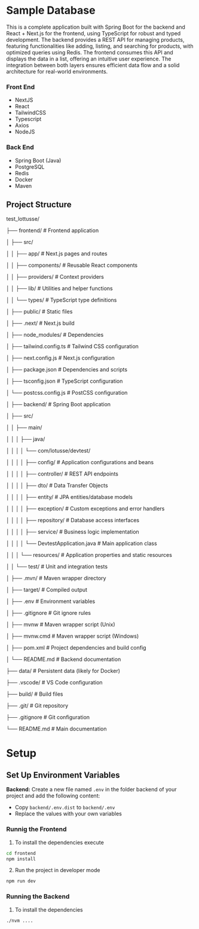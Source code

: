 # Sample Database

This is a complete application built with Spring Boot for the backend and React + Next.js for the frontend, using TypeScript for robust and typed development. The backend provides a REST API for managing products, featuring functionalities like adding, listing, and searching for products, with optimized queries using Redis. The frontend consumes this API and displays the data in a list, offering an intuitive user experience. The integration between both layers ensures efficient data flow and a solid architecture for real-world environments.

### Front End

- NextJS
- React
- TailwindCSS
- Typescript
- Axios
- NodeJS

### Back End

- Spring Boot (Java)
- PostgreSQL
- Redis
- Docker
- Maven

## Project Structure

test_lottusse/

├── frontend/           # Frontend application

│   ├── src/

│   │   ├── app/               # Next.js pages and routes

│   │   ├── components/        # Reusable React components

│   │   ├── providers/         # Context providers

│   │   ├── lib/              # Utilities and helper functions

│   │   └── types/            # TypeScript type definitions

│   ├── public/               # Static files

│   ├── .next/               # Next.js build

│   ├── node_modules/        # Dependencies

│   ├── tailwind.config.ts   # Tailwind CSS configuration

│   ├── next.config.js       # Next.js configuration

│   ├── package.json         # Dependencies and scripts

│   ├── tsconfig.json        # TypeScript configuration

│   └── postcss.config.js    # PostCSS configuration

│
├── backend/           # Spring Boot application

│   ├── src/

│   │   ├── main/

│   │   │   ├── java/

│   │   │   │   └── com/lotusse/devtest/

│   │   │   │       ├── config/           # Application configurations and beans

│   │   │   │       ├── controller/       # REST API endpoints

│   │   │   │       ├── dto/              # Data Transfer Objects

│   │   │   │       ├── entity/           # JPA entities/database models

│   │   │   │       ├── exception/        # Custom exceptions and error handlers

│   │   │   │       ├── repository/       # Database access interfaces

│   │   │   │       ├── service/          # Business logic implementation

│   │   │   │       └── DevtestApplication.java  # Main application class

│   │   │   └── resources/                # Application properties and static resources

│   │   └── test/                         # Unit and integration tests

│   ├── .mvn/                            # Maven wrapper directory

│   ├── target/                          # Compiled output

│   ├── .env                            # Environment variables

│   ├── .gitignore                      # Git ignore rules

│   ├── mvnw                            # Maven wrapper script (Unix)

│   ├── mvnw.cmd                        # Maven wrapper script (Windows)

│   ├── pom.xml                         # Project dependencies and build config

│   └── README.md                       # Backend documentation

├── data/              # Persistent data (likely for Docker)

├── .vscode/           # VS Code configuration

├── build/            # Build files

├── .git/             # Git repository

├── .gitignore        # Git configuration

└── README.md         # Main documentation

# Setup

## Set Up Environment Variables

**Backend:** Create a new file named `.env` in the folder backend of your project and add the following content:

- Copy `backend/.env.dist` to `backend/.env`
- Replace the values with your own variables

### Runnig the Frontend

1. To install the dependencies execute
   
```sh
cd frontend
npm install
```

2. Run the project in developer mode

```sh
npm run dev
```

### Running the Backend 

1. To install the dependencies

```sh
./nvm ....
```
